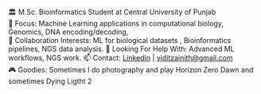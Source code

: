 🏛️ M.Sc. Bioinformatics Student at Central University of Punjab  
🧬 Focus: Machine Learning applications in computational biology, Genomics, DNA encoding/decoding,  
👯 Collaboration Interests: ML for biological datasets , Bioinformatics pipelines, NGS data analysis. 
🤝 Looking For Help With: Advanced ML workflows, NGS work.
📫 Contact: [LinkedIn](https://www.linkedin.com/in/vidit-zainith-196960319) | viditzainith@gmail.com  
🎮 Goodies: Sometimes I do photography and play Horizon Zero Dawn and sometimes Dying Ligtht 2
